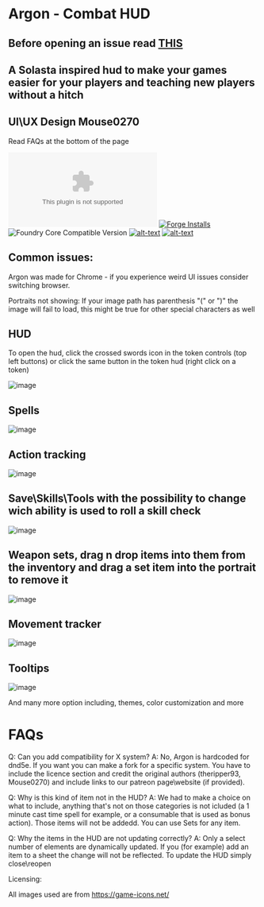 # Argon - Combat HUD
## Before opening an issue read [THIS](https://github.com/theripper93/Levels/blob/v9/ISSUES.md)
## A Solasta inspired hud to make your games easier for your players and teaching new players without a hitch
## UI\UX Design Mouse0270
Read FAQs at the bottom of the page

![Latest Release Download Count](https://img.shields.io/github/downloads/theripper93/enhancedcombathud/latest/module.zip?color=2b82fc&label=DOWNLOADS&style=for-the-badge) [![Forge Installs](https://img.shields.io/badge/dynamic/json?label=Forge%20Installs&query=package.installs&suffix=%25&url=https%3A%2F%2Fforge-vtt.com%2Fapi%2Fbazaar%2Fpackage%2Fenhancedcombathud&colorB=03ff1c&style=for-the-badge)](https://forge-vtt.com/bazaar#package=enhancedcombathud) ![Foundry Core Compatible Version](https://img.shields.io/badge/dynamic/json.svg?url=https%3A%2F%2Fraw.githubusercontent.com%2Ftheripper93%2Fenhancedcombathud%2Fmain%2Fmodule.json&label=Foundry%20Version&query=$.compatibleCoreVersion&colorB=orange&style=for-the-badge) [![alt-text](https://img.shields.io/badge/-Patreon-%23ff424d?style=for-the-badge)](https://www.patreon.com/theripper93) [![alt-text](https://img.shields.io/badge/-Discord-%235662f6?style=for-the-badge)](https://discord.gg/F53gBjR97G)

## Common issues:

Argon was made for Chrome - if you experience weird UI issues consider switching browser.

Portraits not showing: If your image path has parenthesis "(" or ")" the image will fail to load, this might be true for other special characters as well

## HUD

To open the hud, click the crossed swords icon in the token controls (top left buttons) or click the same button in the token hud (right click on a token)

![image](https://user-images.githubusercontent.com/1346839/127322007-c4e6a5e4-41ae-4820-9662-ae7e9e4a36af.png)

## Spells

![image](https://user-images.githubusercontent.com/1346839/127322088-c8ee517f-8efb-4902-b6ea-ed9bbfca86ea.png)

## Action tracking

![image](https://user-images.githubusercontent.com/1346839/127322144-745e35d6-0e31-4a7e-a430-78d998cd3604.png)

## Save\Skills\Tools with the possibility to change wich ability is used to roll a skill check

![image](https://user-images.githubusercontent.com/1346839/127322212-fb4c174f-1f0a-446c-aeaa-457432c56c0b.png)

## Weapon sets, drag n drop items into them from the inventory and drag a set item into the portrait to remove it

![image](https://user-images.githubusercontent.com/1346839/127322345-4faccd7f-90c9-464f-9572-372ac4dd076c.png)

## Movement tracker

![image](https://user-images.githubusercontent.com/1346839/127322399-3c909685-1fea-42a9-8cf7-3e04c4f9c751.png)

## Tooltips

![image](https://user-images.githubusercontent.com/1346839/127322474-6b042ee0-f975-484d-a7d4-1a301c19faa8.png)

And many more option including, themes, color customization and more

# FAQs

Q: Can you add compatibility for X system?
A: No, Argon is hardcoded for dnd5e. If you want you can make a fork for a specific system. You have to include the licence section and credit the original authors (theripper93, Mouse0270) and include links to our patreon page\website (if provided).

Q: Why is this kind of item not in the HUD?
A: We had to make a choice on what to include, anything that's not on those categories is not icluded (a 1 minute cast time spell for example, or a consumable that is used as bonus action). Those items will not be addedd. You can use Sets for any item.

Q: Why the items in the HUD are not updating correctly?
A: Only a select number of elements are dynamically updated. If you (for example) add an item to a sheet the change will not be reflected. To update the HUD simply close\reopen



Licensing:

All images used are from https://game-icons.net/
